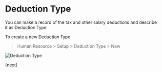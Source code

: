 <!-- add-breadcrumbs -->
# Deduction Type

You can make a record of the tax and other salary deductions and describe it as Deduction Type

To create a new Deduction Type

> Human Resource > Setup > Deduction Type > New

<img class="screenshot" alt="Deduction Type" src="{{docs_base_url}}/assets/img/human-resources/deduction-type.png">


{next}
